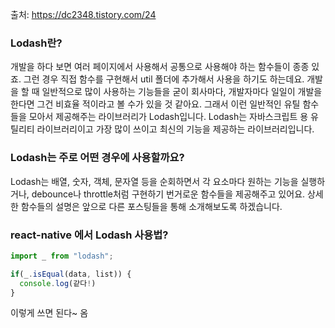 출처: https://dc2348.tistory.com/24

### Lodash란?

개발을 하다 보면 여러 페이지에서 사용해서 공통으로 사용해야 하는 함수들이 종종 있죠. 그런 경우 직접 함수를 구현해서 util 폴더에 추가해서 사용을 하기도 하는데요. 개발을 할 때 일반적으로 많이 사용하는 기능들을 굳이 회사마다, 개발자마다 일일이 개발을 한다면 그건 비효율 적이라고 볼 수가 있을 것 같아요. 그래서 이런 일반적인 유틸 함수들을 모아서 제공해주는 라이브러리가 Lodash입니다. Lodash는 자바스크립트 용 유틸리티 라이브러리이고 가장 많이 쓰이고 최신의 기능을 제공하는 라이브러리입니다.

### Lodash는 주로 어떤 경우에 사용할까요?

Lodash는 배열, 숫자, 객체, 문자열 등을 순회하면서 각 요소마다 원하는 기능을 실행하거나, debounce나 throttle처럼 구현하기 번거로운 함수들을 제공해주고 있어요. 상세한 함수들의 설명은 앞으로 다른 포스팅들을 통해 소개해보도록 하겠습니다.

### react-native 에서 Lodash 사용법?

```javascript
import _ from "lodash";

if(_.isEqual(data, list)) {
  console.log(같다!)
}
```

이렇게 쓰면 된다~
옴
